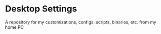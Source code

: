 # Desktop Settings
A repository for my customizations, configs, scripts, binaries, etc. from my home PC
